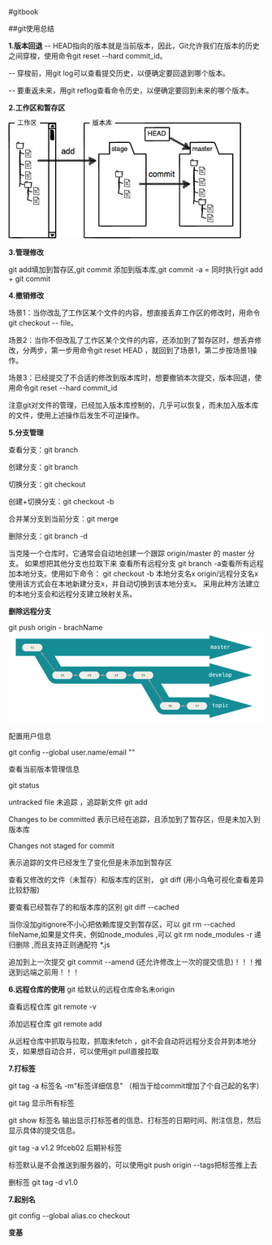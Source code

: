 #gitbook

##git使用总结

**1.版本回退**
-- HEAD指向的版本就是当前版本，因此，Git允许我们在版本的历史之间穿梭，使用命令git reset --hard commit_id。

-- 穿梭前，用git log可以查看提交历史，以便确定要回退到哪个版本。

-- 要重返未来，用git reflog查看命令历史，以便确定要回到未来的哪个版本。

**2.工作区和暂存区**

![Alt](./images/0.jpg)

**3.管理修改**

git add填加到暂存区,git commit 添加到版本库,git commit -a = 同时执行git add + git commit

**4.撤销修改**

场景1：当你改乱了工作区某个文件的内容，想直接丢弃工作区的修改时，用命令git checkout -- file。

场景2：当你不但改乱了工作区某个文件的内容，还添加到了暂存区时，想丢弃修改，分两步，第一步用命令git reset HEAD <file>，就回到了场景1，第二步按场景1操作。

场景3：已经提交了不合适的修改到版本库时，想要撤销本次提交，版本回退，使用命令git reset --hard commit_id


 注意git对文件的管理，已经加入版本库控制的，几乎可以恢复，而未加入版本库的文件，使用上述操作后发生不可逆操作。

**5.分支管理**


查看分支：git branch

创建分支：git branch <name>

切换分支：git checkout <name>

创建+切换分支：git checkout -b <name>

合并某分支到当前分支：git merge <name>

删除分支：git branch -d <name>

当克隆一个仓库时，它通常会自动地创建一个跟踪 origin/master 的 master 分支。 如果想把其他分支也拉取下来
查看所有远程分支  git branch -a查看所有远程加本地分支。使用如下命令：
git checkout -b 本地分支名x origin/远程分支名x
使用该方式会在本地新建分支x，并自动切换到该本地分支x。
采用此种方法建立的本地分支会和远程分支建立映射关系。

**删除远程分支**

git push origin - brachName
![Alt](./images/20190604152639.png)


配置用户信息

git config --global user.name/email ""

查看当前版本管理信息

git status

untracked file 未追踪 ，追踪新文件 git add 

Changes to be committed 表示已经在追踪，且添加到了暂存区，但是未加入到版本库

 Changes not staged for commit 

 表示追踪的文件已经发生了变化但是未添加到暂存区

 查看又修改的文件（未暂存）和版本库的区别， git diff (用小乌龟可视化查看差异比较舒服)

 要查看已经暂存了的和版本库的区别 git diff --cached

 当你没加gitignore不小心把依赖库提交到暂存区，可以 git rm --cached fileName,如果是文件夹，例如node_modules ,可以
 git rm node_modules -r 递归删除 ,而且支持正则通配符 *.js

 追加到上一次提交
 git commit --amend (还允许修改上一次的提交信息)！！！推送到远端之前用！！！


**6.远程仓库的使用**
git 给默认的远程仓库命名未origin 

查看远程仓库 git remote -v

添加远程仓库 git remote add <shortname> <url>

从远程仓库中抓取与拉取，抓取未fetch ，git不会自动将远程分支合并到本地分支，如果想自动合并，可以使用git pull直接拉取

**7.打标签**

git tag -a 标签名 -m"标签详细信息"  （相当于给commit增加了个自己起的名字）

git tag 显示所有标签

git show 标签名  输出显示打标签者的信息、打标签的日期时间、附注信息，然后显示具体的提交信息。

 git tag -a v1.2 9fceb02 后期补标签

 标签默认是不会推送到服务器的，可以使用git push origin --tags把标签推上去

 删标签 git tag -d v1.0

**7.起别名**

git config --global alias.co checkout


**变基**
